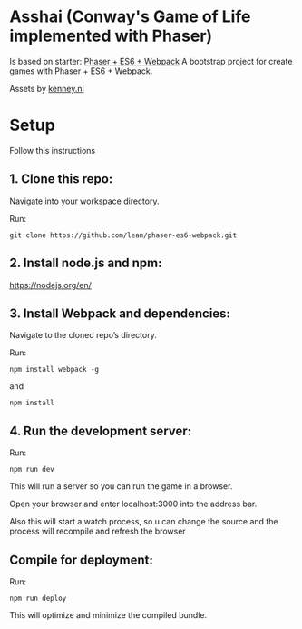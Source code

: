 # Asshai (Conway's Game of Life implemented with Phaser)

Is based on starter:
 [Phaser + ES6 + Webpack](https://github.com/lean/phaser-es6-webpack)
 A bootstrap project for create games with Phaser + ES6 + Webpack.
 
 Assets by [kenney.nl](http://kenney.nl/)

# Setup
Follow this instructions 

## 1. Clone this repo:

Navigate into your workspace directory.

Run:

```git clone https://github.com/lean/phaser-es6-webpack.git```

## 2. Install node.js and npm:

https://nodejs.org/en/


## 3. Install Webpack and dependencies:

Navigate to the cloned repo’s directory.

Run:

```npm install webpack -g```

and

```npm install```

## 4. Run the development server:

Run:

```npm run dev```

This will run a server so you can run the game in a browser.

Open your browser and enter localhost:3000 into the address bar.

Also this will start a watch process, so u can change the source and the process will recompile and refresh the browser


## Compile for deployment:

Run:

```npm run deploy```

This will optimize and minimize the compiled bundle.